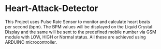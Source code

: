 # Heart-Attack-Detector
This Project uses Pulse Rate Sensor to monitor and calculate heart beats per second (bpm). The BPM values will be displayed on the Liquid Crystal Display and the same will be sent to the predefined mobile number via GSM module with LOW, HIGH or Normal status. All these are achieved using ARDUINO microcontroller.
